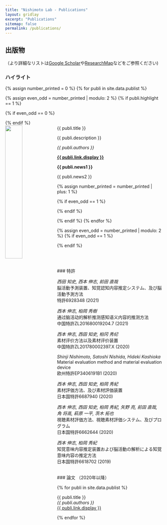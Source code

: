 ```yaml
---
title: "Nishimoto Lab - Publications"
layout: gridlay
excerpt: "Publications"
sitemap: false
permalink: /publications/
---
```



## 出版物

（より詳細なリストは[Google Scholar](https://scholar.google.ch/citations?user=y1pLEGkAAAAJ)や[ResearchMap](https://researchmap.jp/shinjinishimoto/)などをご参照ください)

### ハイライト

{% assign number_printed = 0 %}
{% for publi in site.data.publist %}

{% assign even_odd = number_printed | modulo: 2 %}
{% if publi.highlight == 1 %}

{% if even_odd == 0 %}
<div class="row">
{% endif %}

<div class="col-sm-6 clearfix">
 <div class="well">
  <pubtit>{{ publi.title }}</pubtit>
  <img src="{{ site.url }}{{ site.baseurl }}/images/pubpic/{{ publi.image }}" class="img-responsive" width="33%" style="float: left" />
  <p>{{ publi.description }}</p>
  <p><em>{{ publi.authors }}</em></p>
  <p><strong><a href="{{ publi.link.url }}">{{ publi.link.display }}</a></strong></p>
  <p class="text-danger"><strong> {{ publi.news1 }}</strong></p>
  <p> {{ publi.news2 }}</p>
 </div>
</div>

{% assign number_printed = number_printed | plus: 1 %}

{% if even_odd == 1 %}
</div>
{% endif %}

{% endif %}
{% endfor %}

{% assign even_odd = number_printed | modulo: 2 %}
{% if even_odd == 1 %}
</div>
{% endif %}

<p> &nbsp; </p>

<br />
### 特許

<em>西田 知史, 西本 伸志, 前田 直哉</em><br />脳活動予測装置、知覚認知内容推定システム、及び脳活動予測方法<br /> 特許6928348 (2021)

<em>西本 伸志, 柏岡 秀樹</em><br />通过脑活动的解析推测感知语义内容的推测方法 <br /> 中国特許ZL201680019204.7 (2021)

<em>西本 伸志, 西田 知史, 柏冈 秀纪</em><br />素材评价方法以及素材评价装置<br /> 中国特許ZL201780002397.X (2020)

<em>Shinji Nishimoto, Satoshi Nishida, Hideki Kashioka</em><br />Material evaluation method and material evaluation device <br /> 欧州特許EP3406191B1 (2020)

<em>西本 伸志, 西田 知史, 柏岡 秀紀</em><br />素材評価方法、及び素材評価装置<br /> 日本国特許6687940 (2020)

<em>西本 伸志, 西田 知史, 柏岡 秀紀, 矢野 亮, 前田 直哉, 角 将高, 萩原 一平, 茨木 拓也</em><br />視聴素材評価方法、視聴素材評価システム、及びプログラム<br /> 日本国特許6662644 (2020)

<em>西本 伸志, 柏岡 秀紀</em><br />知覚意味内容推定装置および脳活動の解析による知覚意味内容の推定方法<br /> 日本国特許6618702 (2019)

<br />
### 論文 （2020年以降）

{% for publi in site.data.publist %}

  {{ publi.title }} <br />
  <em>{{ publi.authors }} </em><br /><a href="{{ publi.link.url }}">{{ publi.link.display }}</a>

{% endfor %}
